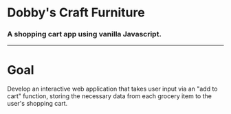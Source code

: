 # Dobby's Craft Furniture

### A shopping cart app using vanilla Javascript.

---

# Goal

Develop an interactive web application that takes user input via an "add to cart" function, storing the necessary data from each grocery item to the user's shopping cart.

